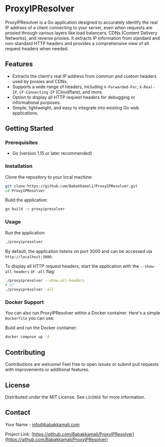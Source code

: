 # ProxyIPResolver

ProxyIPResolver is a Go application designed to accurately identify the real IP address of a client connecting to your server, even when requests are proxied through various layers like load balancers, CDNs (Content Delivery Networks), and reverse proxies. It extracts IP information from standard and non-standard HTTP headers and provides a comprehensive view of all request headers when needed.

## Features

- Extracts the client's real IP address from common and custom headers used by proxies and CDNs.
- Supports a wide range of headers, including `X-Forwarded-For`, `X-Real-IP`, `CF-Connecting-IP` (Cloudflare), and more.
- Option to display all HTTP request headers for debugging or informational purposes.
- Simple, lightweight, and easy to integrate into existing Go web applications.

## Getting Started

### Prerequisites

- Go (version 1.15 or later recommended)

### Installation

Clone the repository to your local machine:

```bash
git clone https://github.com/Babakkamali/ProxyIPResolver.git
cd ProxyIPResolver
```

Build the application:
 
```bash
go build -o proxyipresolver
```

### Usage

Run the application:

```bash
./proxyipresolver
```

By default, the application listens on port 3000 and can be accessed via `http://localhost:3000`. 

To display all HTTP request headers, start the application with the `--show-all-headers` or `-all` flag:

```bash
./proxyipresolver --show-all-headers
# or
./proxyipresolver -all
```

### Docker Support

You can also run ProxyIPResolver within a Docker container. Here's a simple `Dockerfile` you can use:


Build and run the Docker container:

```bash
docker compose up -d
```

## Contributing

Contributions are welcome! Feel free to open issues or submit pull requests with improvements or additional features.

## License

Distributed under the MIT License. See `LICENSE` for more information.

## Contact

Your Name - [info@babakkamali.com](mailto:info@babakkamali.com)

Project Link: [https://github.com/Babakkamali/ProxyIPResolver](https://github.com/Babakkamali/ProxyIPResolver)
